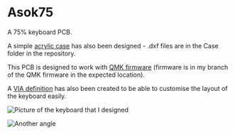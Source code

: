 # Asok75
A 75% keyboard PCB.

A simple [acrylic case](Case) has also been designed - .dxf files are in the Case folder in the repository.

This PCB is designed to work with [QMK firmware](https://github.com/asok3781/qmk_firmware/tree/asok/keyboards/asok/asok75) (firmware is in my branch of the QMK firmware in the expected location).

A [VIA definition](asok75VIAdefinition) has also been created to be able to customise the layout of the keyboard easily.

![Picture of the keyboard that I designed](https://i.imgur.com/TaWt8rX.jpeg)

![Another angle](https://i.imgur.com/h5RwIQP.jpeg)
